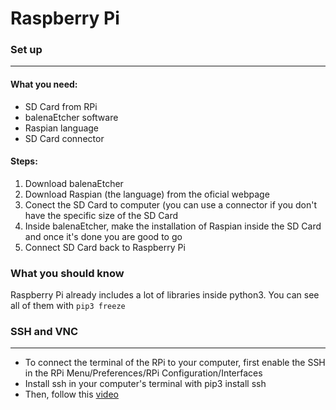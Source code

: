 # Raspberry Pi

### Set up
----------------------------

#### What you need:
- SD Card from RPi
- balenaEtcher software
- Raspian language
- SD Card connector

#### Steps:
1. Download balenaEtcher
2. Download Raspian (the language) from the oficial webpage
3. Conect the SD Card to computer (you can use a connector if you don't have the specific size of the SD Card
4. Inside balenaEtcher, make the installation of Raspian inside the SD Card and once it's done you are good to go
5. Connect SD Card back to Raspberry Pi


### What you should know

Raspberry Pi already includes a lot of libraries inside python3. You can see all of them with  `pip3 freeze`

### SSH and VNC
--------------

- To connect the terminal of the RPi to your computer, first enable the SSH in the RPi Menu/Preferences/RPi Configuration/Interfaces
- Install ssh in your computer's terminal with pip3 install ssh
- Then, follow this [video](https://www.youtube.com/watch?v=Oj_6SMktlso) 



